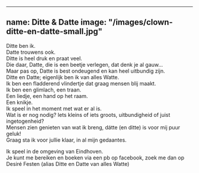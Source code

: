 
---
name: Ditte & Datte
image: "/images/clown-ditte-en-datte-small.jpg"
---

Ditte ben ik.  
Datte trouwens ook.  
Ditte is heel druk en praat veel.  
Die daar, Datte, die is een beetje verlegen, dat denk je al gauw…  
Maar pas op, Datte is best ondeugend en kan heel uitbundig zijn.  
Ditte en Datte; eigenlijk ben ik van alles Watte.  
Ik ben een fladderend vlindertje dat graag mensen blij maakt.  
Ik ben een glimlach, een traan.  
Een liedje, een hand op het raam.  
Een knikje.  
Ik speel in het moment met wat er al is.  
Wat is er nog nodig? Iets kleins of iets groots, uitbundigheid of juist ingetogenheid?  
Mensen zien genieten van wat ik breng, dátte (en ditte) is voor mij puur geluk!  
Graag sta ik voor jullie klaar, in al mijn gedaantes.  

Ik speel in de omgeving van Eindhoven.  
Je kunt me bereiken en boeken via een pb op facebook, zoek me dan op  
Desiré Festen (alias Ditte en Datte van alles Watte) 